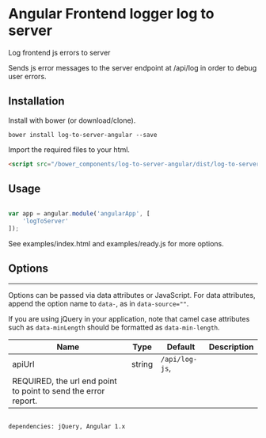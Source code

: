 # Angular Frontend logger log to server
Log frontend js errors to server 

Sends js error messages to the server endpoint at /api/log in order to 
debug user errors. 

## Installation

Install with bower (or download/clone).

```shell
bower install log-to-server-angular --save
```

Import the required files to your html.

```html
<script src="/bower_components/log-to-server-angular/dist/log-to-server.angular.js"></script>
```

## Usage

```javascript

var app = angular.module('angularApp', [
    'logToServer'
]);

```
See examples/index.html and examples/ready.js for more options.

## Options
---

Options can be passed via data attributes or JavaScript. For data attributes, append the option name to `data-`, as in `data-source=""`.

If you are using jQuery in your application, note that camel case attributes such as `data-minLength`
 should be formatted as `data-min-length`.
 
|Name|Type|Default|Description|
|--- |--- |--- |--- |
|apiUrl|string| `/api/log-js`, 
|REQUIRED, the url end point to point to send the error report.

```

dependencies: jQuery, Angular 1.x


